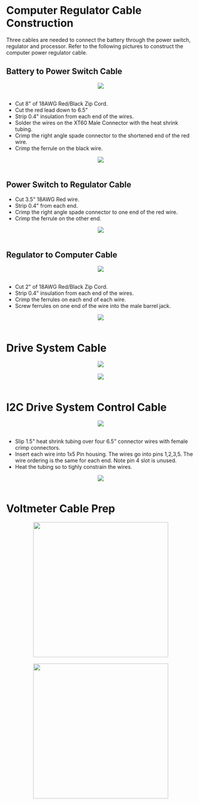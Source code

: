 # Computer Regulator Cable Construction

Three cables are needed to connect the battery through the power switch, regulator and processor.
Refer to the following pictures to construct the computer power regulator cable.

## Battery to Power Switch Cable

<div style="text-align:center"><img src="hw_img/RegulatorPowerCable.jpg" /></div>
<br>

* Cut 8" of 18AWG Red/Black Zip Cord.
* Cut the red lead down to 6.5"
* Strip 0.4" insulation from each end of the wires.
* Solder the wires on the XT60 Male Connector with the heat shrink tubing.
* Crimp the right angle spade connector to the shortened end of the red wire.
* Crimp the ferrule on the black wire.

<div style="text-align:center"><img src="hw_img/RegulatorPowerCableAssembled.jpg" /></div>
<br>

## Power Switch to Regulator Cable

* Cut 3.5" 18AWG Red wire.
* Strip 0.4" from each end.
* Crimp the right angle spade connector to one end of the red wire.
* Crimp the ferrule on the other end.

<div style="text-align:center"><img src="hw_img/PowerSwitchCableAssembled.jpg" /></div>
<br>

## Regulator to Computer Cable

<div style="text-align:center"><img src="hw_img/RegulatorCableParts.jpg" /></div>
<br>

* Cut 2" of 18AWG Red/Black Zip Cord.
* Strip 0.4" insulation from each end of the wires.
* Crimp the ferrules on each end of each wire.
* Screw ferrules on one end of the wire into the male barrel jack.

<div style="text-align:center"><img src="hw_img/RegulatorCableAssembled.jpg" /></div>
<br>

# Drive System Cable

<div style="text-align:center"><img src="hw_img/DriveSystemCableParts.jpg" /></div>
<br>

<div style="text-align:center"><img src="hw_img/DriveSystemCableAssembled.jpg" /></div>
<br>


# I2C Drive System Control Cable

<div style="text-align:center"><img src="hw_img/I2C_CableParts.jpg" /></div>
<br>

* Slip 1.5" heat shrink tubing over four 6.5" connector wires with female crimp connectors.
* Insert each wire into 1x5 Pin housing. The wires go into pins 1,2,3,5. The wire ordering is the same for each end.  Note pin 4 slot is unused.
* Heat the tubing so to tighly constrain the wires.

<div style="text-align:center"><img src="hw_img/I2C_CableAssembled.jpg" /></div>
<br>

# Voltmeter Cable Prep

<div style="text-align:center"><img src="hw_img/VoltMeterParts.jpg" width="360" /></div>
<br>

<div style="text-align:center"><img src="hw_img/VoltMeterCableAssembly.jpg" width="360" /></div>
<br>

